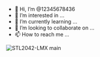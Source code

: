 - 👋 Hi, I’m @12345678436
- 👀 I’m interested in ...
- 🌱 I’m currently learning ...
- 💞️ I’m looking to collaborate on ...
- 📫 How to reach me ...

<!---
12345678436/12345678436 is a ✨ special ✨ repository because its `README.md` (this file) appears on your GitHub profile.
You can click the Preview link to take a look at your changes.
--->
![STL2042-LMX main](https://github.com/12345678436/12345678436/assets/139545696/5a23fc7a-bc53-4fea-b186-985c39964d8f)
